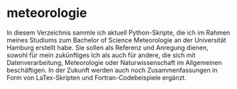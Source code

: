 # meteorologie
In diesem Verzeichnis sammle ich aktuell Python-Skripte, die ich im Rahmen meines Studiums zum Bachelor of Science Meteorologie an der Universität Hamburg erstellt habe. Sie sollen als Referenz und Anregung dienen, sowohl für mein zukünftiges Ich als auch für andere, die sich mit Datenverarbeitung, Meteorologie oder Naturwissenschaft im Allgemeinen beschäftigen. In der Zukunft werden auch noch Zusammenfassungen in Form von LaTex-Skripten und Fortran-Codebeispiele ergänzt.